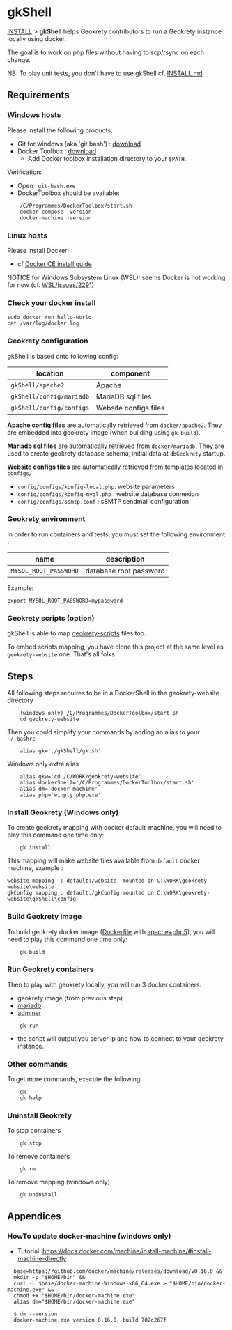 

# gkShell

 [INSTALL](../INSTALL.md) > **gkShell** helps
  Geokrety contributors to run a Geokrety instance locally using docker.

  The goal is to work on php files without having to scp/rsync on each change.

  NB: To play unit tests, you don't have to use gkShell cf. [INSTALL.md](../INSTALL.md)


## Requirements

### Windows hosts

Please install the following products:

* Git for windows (aka 'git bash') : [download](https://gitforwindows.org/)
* Docker Toolbox : [download](https://docs.docker.com/toolbox/toolbox_install_windows/)
   * Add Docker toolbox installation directory to your `$PATH`.

Verification:
* Open ` git-bash.exe`
* DockerToolbox should be available:

````
    /C/Programmes/DockerToolbox/start.sh
    docker-compose -version
    docker-machine -version
````

### Linux hosts

Please install Docker:

 - cf [Docker CE install guide](https://docs.docker.com/install/linux/docker-ce/ubuntu/#install-using-the-repository)

NOTICE for Windows Subsystem Linux (WSL): seems Docker is not working for now
   (cf. [WSL/issues/2291](https://github.com/Microsoft/WSL/issues/2291))


### Check your docker install

````
sudo docker run hello-world
cat /var/log/docker.log
````

### Geokrety configuration

gkShell is based onto following config:

|                  location | component             |
|---------------------------|-----------------------|
| `gkShell/apache2`         | Apache                |
| `gkShell/config/mariadb`  | MariaDB sql files     |
| `gkShell/config/configs`  | Website configs files |


**Apache config files** are automatically retrieved from `docker/apache2`. 
  They are embedded into geokrety image (when building using `gk build`).

**Mariadb sql files** are automatically retrieved from `docker/mariadb`.
  They are used to create geokrety database schema, initial data at `dbGeokrety` startup.

**Website configs files** are automatically retrieved from templates located in `configs/`

- `config/configs/konfig-local.php`: website parameters
- `config/configs/konfig-myql.php` : website database connexion
- `config/configs/ssmtp.conf`      : sSMTP sendmail configuration

### Geokrety environment

In order to run containers and tests, you must set the following environment :

|                  name | description            |
|-----------------------|------------------------|
| `MYSQL_ROOT_PASSWORD` | database root password |

Example:

    export MYSQL_ROOT_PASSWORD=mypassword 

### Geokrety scripts (option)

gkShell is able to map [geokrety-scripts](https://github.com/geokrety/geokrety-scripts) files too.

To embed scripts mapping, you have clone this project at the same level as `geokrety-website` one.
That's all folks


## Steps

All following steps requires to be in a DockerShell in the geokrety-website directory
````
    (windows only) /C/Programmes/DockerToolbox/start.sh
    cd geokrety-website
````

Then you could simplify your commands by adding an alias to your `~/.bashrc`

````
    alias gk='./gkShell/gk.sh'
````

Windows only extra alias
````
    alias gkw='cd /C/WORK/geokrety-website'
    alias dockerShell='/C/Programmes/DockerToolbox/start.sh'
    alias dm='docker-machine'
    alias php='winpty php.exe'
````

### Install Geokrety (Windows only)

To create geokrety mapping with docker default-machine,
you will need to play this command one time only:
````
    gk install
````

This mapping will make website files available from `default` docker machine, example :

````
website mapping  : default:/website  mounted on C:\WORK\geokrety-website\website
gkConfig mapping : default:/gkConfig mounted on C:\WORK\geokrety-website\gkShell\config
````


### Build Geokrety image

To build geokrety docker image ([Dockerfile](Dockerfile) with [apache+php5](https://hub.docker.com/_/php/)),
you will need to play this command one time only:
````
    gk build
````

### Run Geokrety containers

Then to play with geokrety locally, you will run 3 docker containers:
* geokrety image (from previous step)
* [mariadb](https://hub.docker.com/_/mariadb/)
* [adminer](https://hub.docker.com/_/adminer/)

````
    gk run
````

* the script will output you server ip and how to connect to your geokrety instance.

### Other commands

To get more commands, execute the following:
````
    gk
    gk help
````


### Uninstall Geokrety

To stop containers
````
    gk stop
````

To remove containers
````
    gk rm
````

To remove mapping (windows only)
````
    gk uninstall
````

## Appendices

### HowTo update docker-machine (windows only)

  - Tutorial: https://docs.docker.com/machine/install-machine/#install-machine-directly

````
  base=https://github.com/docker/machine/releases/download/v0.16.0 &&
  mkdir -p "$HOME/bin" &&
  curl -L $base/docker-machine-Windows-x86_64.exe > "$HOME/bin/docker-machine.exe" &&
  chmod +x "$HOME/bin/docker-machine.exe"
  alias dm="$HOME/bin/docker-machine.exe"

  $ dm --version
  docker-machine.exe version 0.16.0, build 702c267f
````

